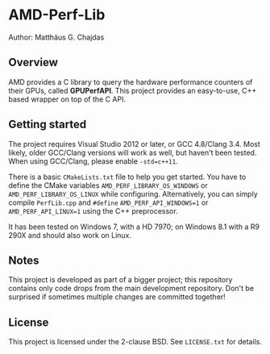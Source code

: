 AMD-Perf-Lib
============

Author: Matthäus G. Chajdas

Overview
--------

AMD provides a C library to query the hardware performance counters of their GPUs, called **GPUPerfAPI**. This project provides an easy-to-use, C++ based wrapper on top of the C API.

Getting started
---------------

The project requires Visual Studio 2012 or later, or GCC 4.8/Clang 3.4. Most likely, older GCC/Clang versions will work as well, but haven't been tested. When using GCC/Clang, please enable ``-std=c++11``.

There is a basic ``CMakeLists.txt`` file to help you get started. You have to define the CMake variables ``AMD_PERF_LIBRARY_OS_WINDOWS`` or ``AMD_PERF_LIBRARY_OS_LINUX`` while configuring. Alternatively, you can simply compile ``PerfLib.cpp`` and ``#define`` ``AMD_PERF_API_WINDOWS=1`` or ``AMD_PERF_API_LINUX=1`` using the C++ preprocessor.

It has been tested on Windows 7, with a HD 7970; on Windows 8.1 with a R9 290X and should also work on Linux.

Notes
-----

This project is developed as part of a bigger project; this repository contains only code drops from the main development repository. Don't be surprised if sometimes multiple changes are committed together!

License
-------

This project is licensed under the 2-clause BSD. See ``LICENSE.txt`` for details.
